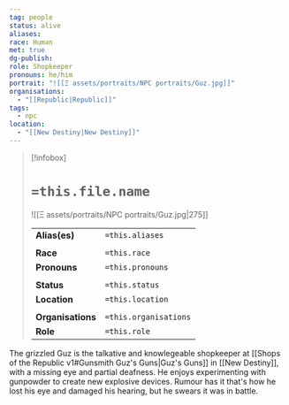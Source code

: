```yaml
---
tag: people
status: alive
aliases: 
race: Human
met: true
dg-publish: 
role: Shopkeeper
pronouns: he/him
portrait: "![[Ξ assets/portraits/NPC portraits/Guz.jpg]]"
organisations:
  - "[[Republic|Republic]]"
tags:
  - npc
location:
  - "[[New Destiny|New Destiny]]"
---
```


> [!infobox] 
> 
> # `=this.file.name`
> ![[Ξ assets/portraits/NPC portraits/Guz.jpg|275]]
> 
> | | |
> | --- | --- |
> | **Alias(es)** | `=this.aliases` |
> | | | 
> | **Race** | `=this.race` |
> | **Pronouns** | `=this.pronouns` |
> | | | 
> | **Status** | `=this.status` | 
> | **Location** | `=this.location` |
> | | | 
> | **Organisations** | `=this.organisations` |
> | **Role** | `=this.role` |

The grizzled Guz is the talkative and knowlegeable shopkeeper at [[Shops of the Republic v1#Gunsmith Guz's Guns|Guz's Guns]] in [[New Destiny]], with a missing eye and partial deafness. He enjoys experimenting with gunpowder to create new explosive devices. Rumour has it that's how he lost his eye and damaged his hearing, but he swears it was in battle. 